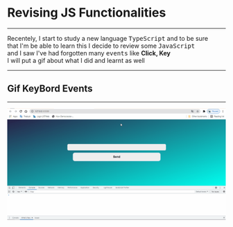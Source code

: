 <h1>Revising JS Functionalities</h1>

<hr/>

<p>Recentely, I start to study a new language <kbd>TypeScript</kbd> and to be sure <br/> that I'm be able to learn this I decide to review some <kbd>JavaScript</kbd> <br/> and I saw I've had forgotten many <kbd>events</kbd> like <strong>Click, Key</strong> <br/>
I will put a gif about what I did and learnt as well
</p>

<hr/>

<h2>Gif KeyBord Events</h2>
<hr/>
<img src="keyevents.gif">